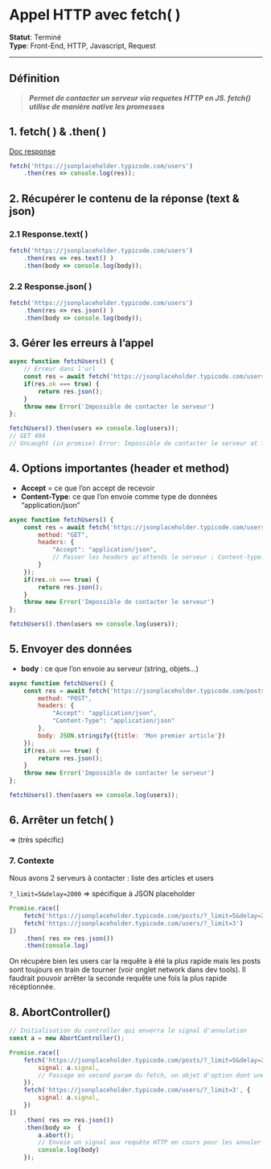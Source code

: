 # **Appel HTTP avec fetch( )**

**Statut**: Terminé  
**Type**: Front-End, HTTP, Javascript, Request

___

## **Définition**

> ***Permet de contacter un serveur via requetes HTTP en JS. fetch() utilise de manière native les promesses***

## **1. fetch( ) & .then( )**

[Doc response](https://developer.mozilla.org/fr/docs/Web/API/Response) 

```javascript
fetch('https://jsonplaceholder.typicode.com/users')
	.then(res => console.log(res));
```

## **2. Récupérer le contenu de la réponse (text & json)**

### **2.1 Response.text( )**

```javascript
fetch('https://jsonplaceholder.typicode.com/users')
	.then(res => res.text() )
	.then(body => console.log(body));
```

### **2.2 Response.json( )**

```javascript
fetch('https://jsonplaceholder.typicode.com/users')
	.then(res => res.json() )
	.then(body => console.log(body));
```

## **3. Gérer les erreurs à l’appel**

```javascript
async function fetchUsers() {
	// Erreur dans l'url
	const res = await fetch('https://jsonplaceholder.typicode.com/users/blablablabla');
	if(res.ok === true) {
		return res.json();
	}
	throw new Error('Impossible de contacter le serveur')
};

fetchUsers().then(users => console.log(users));
// GET 404
// Uncaught (in promise) Error: Impossible de contacter le serveur at fetchUsers
```

## **4. Options importantes (header et method)**

- **Accept** = ce que l’on accept de recevoir
- **Content-Type**: ce que l’on envoie comme type de données “application/json”

```javascript
async function fetchUsers() {
	const res = await fetch('https://jsonplaceholder.typicode.com/users', {
		method: "GET",
		headers: {
			"Accept": "application/json",
			// Passer les headers qu'attends le serveur : Content-type...
		}
	});
	if(res.ok === true) {
		return res.json();
	}
	throw new Error('Impossible de contacter le serveur')
};

fetchUsers().then(users => console.log(users));
```

## **5. Envoyer des données**

- **body** : ce que l’on envoie au serveur (string, objets…)

```javascript
async function fetchUsers() {
	const res = await fetch('https://jsonplaceholder.typicode.com/posts', {
		method: "POST",
		headers: {
			"Accept": "application/json",
			"Content-Type": "application/json"
		},
		body: JSON.stringify({title: 'Mon premier article'})
	});
	if(res.ok === true) {
		return res.json();
	}
	throw new Error('Impossible de contacter le serveur')
};

fetchUsers().then(users => console.log(users));
```

## **6. Arrêter un fetch( )**

⇒ (très spécific)

### **7. Contexte**

Nous avons 2 serveurs à contacter : liste des articles et users

`?_limit=5&delay=2000` ⇒ spécifique à JSON placeholder

```javascript
Promise.race([
	fetch('https://jsonplaceholder.typicode.com/posts/?_limit=5&delay=2000'),
	fetch('https://jsonplaceholder.typicode.com/users/?_limit=3')
])
	.then( res => res.json())
	.then(console.log)
```

On récupère bien les users car la requête à été la plus rapide mais les posts sont toujours en train de tourner (voir onglet network dans dev tools). Il faudrait pouvoir arrêter la seconde requête une fois la plus rapide récéptionnée.

## **8. AbortController()**

```jsx
// Initialisation du controller qui enverra le signal d'annulation
const a = new AbortController();

Promise.race([
	fetch('https://jsonplaceholder.typicode.com/posts/?_limit=5&delay=2000', {
		signal: a.signal,
		// Passage en second param du fetch, un objet d'option dont une clé signal
	}),
	fetch('https://jsonplaceholder.typicode.com/users/?_limit=3', {
		signal: a.signal,
	})
])
	.then( res => res.json())
	.then(body =>  {
		a.abort();
		// Envoie un signal aux requête HTTP en cours pour les annuler
		console.log(body)
	});
```
